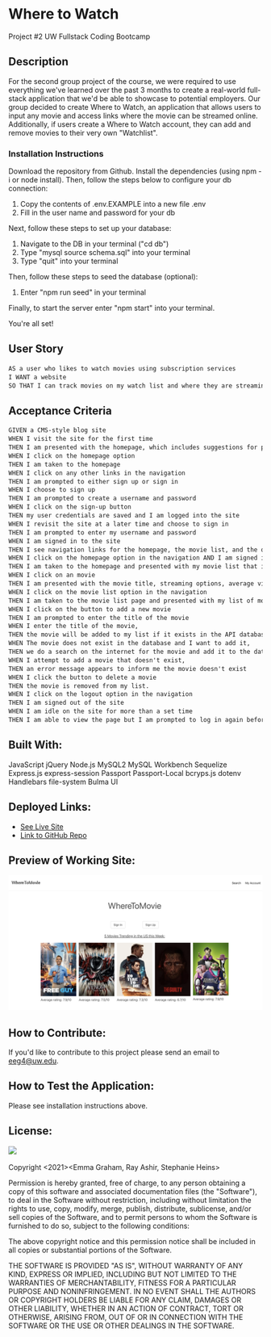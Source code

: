 # Where to Watch
Project #2 UW Fullstack Coding Bootcamp

## Description
For the second group project of the course, we were required to use everything we've learned over the past 3 months to create a real-world full-stack application that we'd be able to showcase to potential employers. Our group decided to create Where to Watch, an application that allows users to input any movie and access links where the movie can be streamed online. Additionally, if users create a Where to Watch account, they can add and remove movies to their very own "Watchlist". 

### Installation Instructions 
Download the repository from Github. Install the dependencies (using npm -i or node install). Then, follow the steps below to configure your db connection:

1. Copy the contents of .env.EXAMPLE into a new file .env
2. Fill in the user name and password for your db

Next, follow these steps to set up your database:
1. Navigate to the DB in your terminal ("cd db")
2. Type "mysql source schema.sql" into your terminal
3. Type "quit" into your terminal

Then, follow these steps to seed the database (optional):
1. Enter "npm run seed" in your terminal

Finally, to start the server enter "npm start" into your terminal.

You're all set!

## User Story
```md
AS a user who likes to watch movies using subscription services
I WANT a website 
SO THAT I can track movies on my watch list and where they are streaming
```
## Acceptance Criteria

```md
GIVEN a CMS-style blog site
WHEN I visit the site for the first time
THEN I am presented with the homepage, which includes suggestions for popular movies; navigation links for the homepage and my movie list; and the option to log in
WHEN I click on the homepage option
THEN I am taken to the homepage
WHEN I click on any other links in the navigation
THEN I am prompted to either sign up or sign in
WHEN I choose to sign up
THEN I am prompted to create a username and password
WHEN I click on the sign-up button
THEN my user credentials are saved and I am logged into the site
WHEN I revisit the site at a later time and choose to sign in
THEN I am prompted to enter my username and password
WHEN I am signed in to the site
THEN I see navigation links for the homepage, the movie list, and the option to log out
WHEN I click on the homepage option in the navigation AND I am signed in
THEN I am taken to the homepage and presented with my movie list that include where specific movies of my choice are being streamed 
WHEN I click on an movie
THEN I am presented with the movie title, streaming options, average viewer ratings
WHEN I click on the movie list option in the navigation
THEN I am taken to the movie list page and presented with my list of movies, ability to remove a move from the list, and the ability to add a movie to the list
WHEN I click on the button to add a new movie
THEN I am prompted to enter the title of the movie
WHEN I enter the title of the movie, 
THEN the movie will be added to my list if it exists in the API database
WHEN The movie does not exist in the database and I want to add it, 
THEN we do a search on the internet for the movie and add it to the database
WHEN I attempt to add a movie that doesn't exist, 
THEN an error message appears to inform me the movie doesn't exist
WHEN I click the button to delete a movie
THEN the movie is removed from my list. 
WHEN I click on the logout option in the navigation
THEN I am signed out of the site
WHEN I am idle on the site for more than a set time
THEN I am able to view the page but I am prompted to log in again before I can add, update, or delete from my movie watchlist
```

## Built With:
JavaScript
jQuery
Node.js
MySQL2
MySQL Workbench
Sequelize
Express.js
express-session
Passport
Passport-Local
bcryps.js
dotenv
Handlebars
file-system
Bulma UI

## Deployed Links:
* [See Live Site](https://wheretomovie.herokuapp.com/)
* [Link to GitHub Repo](https://github.com/egraham96/Where-to-Watch)

## Preview of Working Site:
![Screenshot of Deployed Application](./public/assets/screenshot.png)


## How to Contribute:
If you'd like to contribute to this project please send an email to eeg4@uw.edu.

## How to Test the Application:
Please see installation instructions above. 

## License:

![](https://img.shields.io/badge/License:%20MIT-pink`)

Copyright <2021><Emma Graham, Ray Ashir, Stephanie Heins>

Permission is hereby granted, free of charge, to any person obtaining a copy of this software and associated documentation files (the "Software"), to deal in the Software without restriction, including without limitation the rights to use, copy, modify, merge, publish, distribute, sublicense, and/or sell copies of the Software, and to permit persons to whom the Software is furnished to do so, subject to the following conditions:

The above copyright notice and this permission notice shall be included in all copies or substantial portions of the Software.

THE SOFTWARE IS PROVIDED "AS IS", WITHOUT WARRANTY OF ANY KIND, EXPRESS OR IMPLIED, INCLUDING BUT NOT LIMITED TO THE WARRANTIES OF MERCHANTABILITY, FITNESS FOR A PARTICULAR PURPOSE AND NONINFRINGEMENT. IN NO EVENT SHALL THE AUTHORS OR COPYRIGHT HOLDERS BE LIABLE FOR ANY CLAIM, DAMAGES OR OTHER LIABILITY, WHETHER IN AN ACTION OF CONTRACT, TORT OR OTHERWISE, ARISING FROM, OUT OF OR IN CONNECTION WITH THE SOFTWARE OR THE USE OR OTHER DEALINGS IN THE SOFTWARE.



